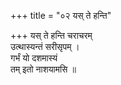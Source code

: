 +++
title = "०२ यस् ते हन्ति"

+++
यस् ते हन्ति चराचरम्  
उत्थास्यन्तं सरीसृपम् ।  
गर्भं यो दशमास्यं  
तम् इतो नाशयामसि ॥